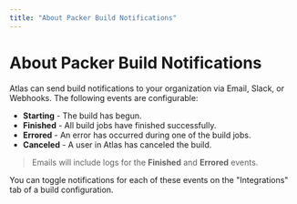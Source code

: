 ```yaml
---
title: "About Packer Build Notifications"
---
```


# About Packer Build Notifications

Atlas can send build notifications to your organization via Email, Slack, or
Webhooks. The following events are configurable:

- **Starting** - The build has begun.
- **Finished** - All build jobs have finished successfully.
- **Errored** - An error has occurred during one of the build jobs.
- **Canceled** - A user in Atlas has canceled the build.

> Emails will include logs for the **Finished** and **Errored** events.

You can toggle notifications for each of these events on the "Integrations" tab
of a build configuration.

